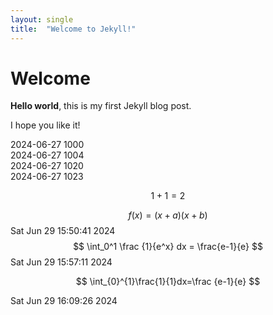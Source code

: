```yaml
---
layout: single
title:  "Welcome to Jekyll!"
---
```


# Welcome

**Hello world**, this is my first Jekyll blog post.

I hope you like it!

2024-06-27 1000   
2024-06-27 1004   
2024-06-27 1020   
2024-06-27 1023   

$$1+1=2$$

$$
f(x)=(x+a)(x+b)
$$
Sat Jun 29 15:50:41     2024
$$
\int_0^1 \frac {1}{e^x} dx = \frac{e-1}{e}
$$
Sat Jun 29 15:57:11     2024


$$
\int_{0}^{1}\frac{1}{1}dx=\frac {e-1}{e}
$$

Sat Jun 29 16:09:26     2024
